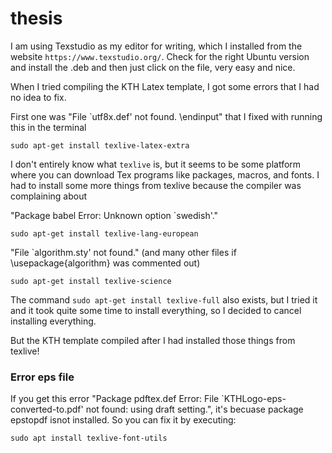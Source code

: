 # thesis

I am using Texstudio as my editor for writing, which I installed from the website ```https://www.texstudio.org/```. 
Check for the right Ubuntu version and install the .deb and then just click on the file, very easy and nice.

When I tried compiling the KTH Latex template, I got some errors that I had no idea to fix.

First one was "File `utf8x.def' not found. \endinput" that I fixed with running this in the terminal
```
sudo apt-get install texlive-latex-extra
```

I don't entirely know what ```texlive``` is, but it seems to be some platform where you can download Tex programs like packages, macros, and fonts.
I had to install some more things from texlive because the compiler was complaining about

"Package babel Error: Unknown option `swedish'."
```
sudo apt-get install texlive-lang-european 
```

"File `algorithm.sty' not found." (and many other files if \usepackage{algorithm} was commented out)
```
sudo apt-get install texlive-science 
```

The command ```sudo apt-get install texlive-full``` also exists, but I tried it and it took quite some time to install everything, so I decided to cancel installing everything.

But the KTH template compiled after I had installed those things from texlive!


### Error eps file
If you get this error "Package pdftex.def Error: File `KTHLogo-eps-converted-to.pdf' not found: using draft setting.", it's becuase package epstopdf isnot installed. So you can fix it by executing:
```
sudo apt install texlive-font-utils
```



